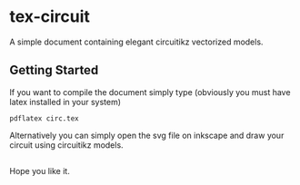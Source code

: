 # tex-circuit
A simple document containing elegant circuitikz vectorized models.

## Getting Started
If you want to compile the document simply type (obviously you must have latex installed in your system)
```
pdflatex circ.tex
```

Alternatively you can simply open the svg file on inkscape and draw your circuit using circuitikz models. 

##
Hope you like it.

